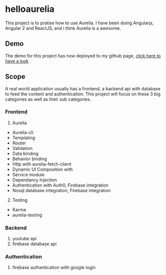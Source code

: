 # helloaurelia
This project is to pratise how to use Aurelia. I have been doing Angularjs, Angular 2 and ReactJS, and i think Aurelia is a awesome.

## Demo
The demo for this project has now deployed to my github page, [click here to have a look](https://mayuanyang.github.io)

## Scope
A real world application usually has a frontend, a backend api with database to feed the content and authentication. This project will focus on these 3 big categories as well as their sub categories.

### Frontend
1. Aurelia
 * Aurelia-cli
 * Templating
 * Router
 * Validation
 * Data binding
 * Behavior binding
 * Http with aurelia-fetch-client
 * Dynamic UI Composition with <compose>
 * Service module
 * Dependancy Injection
 * Authentication with Auth0, Firebase integration
 * Nosql database integration, Firebase integration
2. Testing
 * Karma
 * aurelia-testing

### Backend
1. youtube api
2. firebase database api

### Authentication
1. firebase authentication with google login
